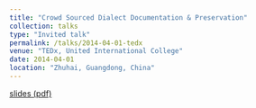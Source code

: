 ```yaml
---
title: "Crowd Sourced Dialect Documentation & Preservation"
collection: talks
type: "Invited talk"
permalink: /talks/2014-04-01-tedx
venue: "TEDx, United International College"
date: 2014-04-01
location: "Zhuhai, Guangdong, China"
---
```


[slides (pdf)](https://keyilan.github.io/files/tedx.pdf)
